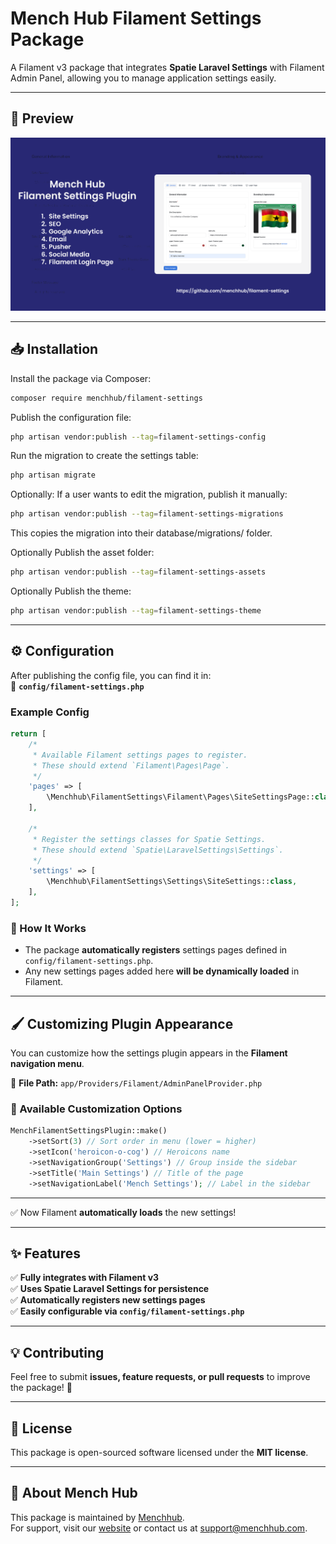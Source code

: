 

# **Mench Hub Filament Settings Package**
A Filament v3 package that integrates **Spatie Laravel Settings** with Filament Admin Panel, allowing you to manage application settings easily.

---

## 📸 Preview

![Filament Settings Plugin](resources/assets/mench.png)

---
## **📥 Installation**
Install the package via Composer:
```sh
composer require menchhub/filament-settings
```

Publish the configuration file:
```sh
php artisan vendor:publish --tag=filament-settings-config
```

Run the migration to create the settings table:
```sh
php artisan migrate
```

Optionally: If a user wants to edit the migration, publish it manually:
```sh
php artisan vendor:publish --tag=filament-settings-migrations
```
This copies the migration into their database/migrations/ folder.


Optionally Publish the asset folder:
```sh
php artisan vendor:publish --tag=filament-settings-assets

```

Optionally Publish the theme:
```sh
php artisan vendor:publish --tag=filament-settings-theme

```



---

## **⚙️ Configuration**
After publishing the config file, you can find it in:  
📌 **`config/filament-settings.php`**

### **Example Config**
```php
return [
    /*
     * Available Filament settings pages to register.
     * These should extend `Filament\Pages\Page`.
     */
    'pages' => [
        \Menchhub\FilamentSettings\Filament\Pages\SiteSettingsPage::class,
    ],

    /*
     * Register the settings classes for Spatie Settings.
     * These should extend `Spatie\LaravelSettings\Settings`.
     */
    'settings' => [
        \Menchhub\FilamentSettings\Settings\SiteSettings::class,
    ],
];
```

### **🔹 How It Works**
- The package **automatically registers** settings pages defined in `config/filament-settings.php`.
- Any new settings pages added here **will be dynamically loaded** in Filament.

---

## **🖌️ Customizing Plugin Appearance**
You can customize how the settings plugin appears in the **Filament navigation menu**.

📌 **File Path:** `app/Providers/Filament/AdminPanelProvider.php`

### **🔹 Available Customization Options**
```php
MenchFilamentSettingsPlugin::make()
    ->setSort(3) // Sort order in menu (lower = higher)
    ->setIcon('heroicon-o-cog') // Heroicons name
    ->setNavigationGroup('Settings') // Group inside the sidebar
    ->setTitle('Main Settings') // Title of the page
    ->setNavigationLabel('Mench Settings'); // Label in the sidebar
```
---


✅ Now Filament **automatically loads** the new settings!

---

## **✨ Features**
✅ **Fully integrates with Filament v3**  
✅ **Uses Spatie Laravel Settings for persistence**  
✅ **Automatically registers new settings pages**  
✅ **Easily configurable via `config/filament-settings.php`**

---

## **💡 Contributing**
Feel free to submit **issues, feature requests, or pull requests** to improve the package! 🚀

---

## **📄 License**
This package is open-sourced software licensed under the **MIT license**.



---
## 🏢 About Mench Hub
This package is maintained by [Menchhub](https://menchhub.com).  
For support, visit our [website](https://menchhub.com) or contact us at [support@menchhub.com](mailto:support@menchhub.com).

